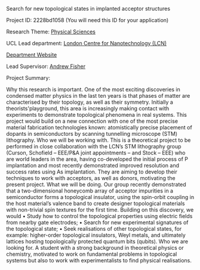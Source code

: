 Search for new topological states in implanted acceptor structures

Project ID: 2228bd1058
(You will need this ID for your application)

Research Theme: [Physical Sciences](../themes/physical-sciences.md)

UCL Lead department: [London Centre for Nanotechnology (LCN)](../departments/london-centre-for-nanotechnology.md)

[Department Website](https://www.london-nano.com)

Lead Supervisor: [Andrew Fisher](https://iris.ucl.ac.uk/iris/browse/profile?upi=AJFIS67)

Project Summary:

Why this research is important. One of the most exciting discoveries in condensed matter physics in the last ten years is that phases of matter are characterised by their topology, as well as their symmetry. Initially a theorists'playground, this area is increasingly making contact with experiments to demonstrate topological phenomena in real systems. This project would build on a new connection with one of the most precise material fabrication technologies known: atomistically precise placement of dopants in semiconductors by scanning tunnelling microscope (STM) lithography.
 Who we will be working with. This is a theoretical project to be performed in close collaboration with the LCN’s STM lithography group (Curson, Schofield – EEE/P&A joint appointments – and Stock – EEE) who are world leaders in the area, having co-developed the initial process of P implantation and most recently demonstrated improved resolution and success rates using As implantation. They are aiming to develop their techniques to work with acceptors, as well as donors, motivating the present project.
 What we will be doing. Our group recently demonstrated that a two-dimensional honeycomb array of acceptor impurities in a semiconductor forms a topological insulator, using the spin-orbit coupling in the host material’s valence band to create designer topological materials with non-trivial spin textures for the first time. Building on this discovery, we would 
 • Study how to control the topological properties using electric fields from nearby gate electrodes;
 • Search for new experimental signatures of the topological state;
 • Seek realisations of other topological states, for example: higher-order topological insulators, Weyl metals, and ultimately lattices hosting topologically protected quantum bits (qubits).
 Who we are looking for. A student with a strong background in theoretical physics or chemistry, motivated to work on fundamental problems in topological systems but also to work with experimentalists to find physical realisations.